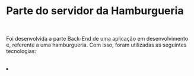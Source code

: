 <h1>Parte do servidor da Hamburgueria</h1>
<br>
<p>Foi desenvolvida a parte Back-End de uma aplicação em desenvolvimento e, referente a uma hamburgueria. Com isso, foram utilizadas as seguintes tecnologias: </p>
<br>
<li></li>
